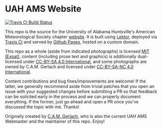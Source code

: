 # UAH AMS Website

[![Travis CI Build Status](https://travis-ci.org/uah-ams/uah-ams-website.svg?branch=master)](https://travis-ci.org/uah-ams/uah-ams-website)

This repo is the source for the University of Alabama Huntsville's American Meteorological Society chapter [website](https://www.uah-ams.club/).
It is built using [Lektor](https://www.getlektor.com/), deployed via [Travis CI](https://travis-ci.org/uah-ams/uah-ams-website) and served by [Github Pages](https://pages.github.com/), hosted on a custom domain.

This repo as a whole (aside from indicated photographs) is licensed [MIT (Expat)](https://opensource.org/licenses/MIT), content (including prose text and graphics) is additionally dual-licensed under [CC-BY-SA 4.0 International](https://creativecommons.org/licenses/by-sa/4.0/), and some photographs are owned by C.A.M. Gerlach and licensed under [CC-BY-SA-NC 4.0 International](https://creativecommons.org/licenses/by-nc-sa/4.0/).

Content contributions and bug fixes/improvements are welcome!
If the latter, we generally recommend aside from trivial patches that you open an issue with your suggested changes before submitting a PR so that feedback can be solicited early in the process and we can properly document everything.
If the former, just go ahead and open a PR once you've discussed the topic with me. Thanks!

Originally created by [C.A.M. Gerlach](https://github.com/CAM-Gerlach), who is also the current UAH AMS Webmaster and the maintainer of this repo.
Enjoy!
